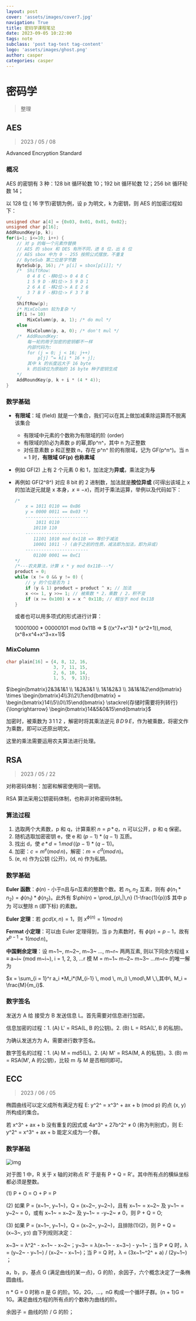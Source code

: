 ```yaml
---
layout: post
cover: 'assets/images/cover7.jpg'
navigation: True
title: 密码学课程笔记
date: 2023-09-05 10:22:00
tags: note
subclass: 'post tag-test tag-content'
logo: 'assets/images/ghost.png'
author: casper
categories: casper
---
```


<head>
    <script src="https://cdn.mathjax.org/mathjax/latest/MathJax.js?config=TeX-AMS-MML_HTMLorMML" type="text/javascript"></script>
    <script type="text/x-mathjax-config">
        MathJax.Hub.Config({
            tex2jax: {
            skipTags: ['script', 'noscript', 'style', 'textarea', 'pre'],
            inlineMath: [['$','$']]
            }
        });
    </script>
</head>

# 密码学

> 整理



## AES

> 2023 / 05 / 08

Advanced Encryption Standard

### 概况

AES 的密钥有 3 种：128 bit 循环轮数 10；192 bit 循环轮数 12；256 bit 循环轮数 14；

以 128 位 ( 16 字节)密钥为例，设 p 为明文，k 为密钥，则 AES 的加密过程如下：

~~~c
unsigned char a[4] = {0x03, 0x01, 0x01, 0x02};
unsigned char p[16];
AddRoundKey(p, k);
for(i=1; i<=10; i++) {
   	// 对 p 的每一个元素作替换
    // AES 的 sbox 和 DES 有所不同，进 8 位，出 8 位
    // AES sbox 中为 0 - 255 按照公式摆放，不重复
    // ByteSub 第二位是字节数
    ByteSub(p, 16); /* p[i] = sbox[p[i]]; */
    /*  ShiftRow:
        0 4 8 C -移0位-> 0 4 8 C
        1 5 9 D -移1位-> 5 9 D 1
        2 6 A E -移2位-> A E 2 6
        3 7 B F -移3位-> F 3 7 B
    */
    ShiftRow(p);
    /* MixColumn 较为复杂 */
    if(i != 10)
        MixColumn(p, a, 1); /* do mul */
    else
        MixColumn(p, a, 0); /* don't mul */
    /*  AddRoundKey:
    	每一轮的用于加密的密钥都不一样
    	内部代码为:
    	for (j = 0; j < 16; j++)
    		p[j] ^= k[i * 16 + j];
    	其中 k 的长度远大于 16 byte
    	k 的后续位为原始的 16 byte 种子密钥生成
    */
    AddRoundKey(p, k + i * (4 * 4));
}
~~~



### 数学基础

+ **有限域**：域 (field) 就是一个集合，我们可以在其上做加减乘除运算而不脱离该集合

  + 有限域中元素的个数称为有限域的阶 (order)
  + 有限域的阶必为素数 p 的幂,即p^n^，其中 n 为正整数
  + 对任意素数 p 和正整数 n，存在 p^n^ 阶的有限域，记为 GF(p^n^)。当 n = 1 时，**有限域 GF(p) 也称素域**

+ 例如 GF(2) 上有 2 个元素 0 和 1，加法定为**异或**，乘法定为**与**

+ 再例如 GF(2^8^) 对应 8 bit 的 2 进制数，加法就是**按位异或** (可得出该域上 x 的加法逆元就是 x 本身，$x \equiv -x$)，而对于乘法运算，举例以及代码如下：

  ~~~c
  /*
      x = 1011 0110 == 0xB6
      y = 0000 0011 == 0x03 *)
      ------------------------
          1011 0110
         10110 110
      ------------------------
         11101 1010 mod 0x11B => 等价于减法
         10001 1011 -) (由于之前的性质，减法即为加法，即为异或)
      ------------------------
         01100 0001 == 0xC1
  */
  /*---农夫算法，计算 x * y mod 0x11B---*/
  product = 0;
  while (x != 0 && y != 0) {
      // y 的个位是否为 1
      if (y & 1) product = product ^ x; // 加法
      x <<= 1, y >>= 1; // 被乘数 * 2，乘数 / 2，积不变
      if (x >= 0x100) x = x ^ 0x11B; // 相当于 mod 0x11B
  }  
  ~~~

  或者也可以用多项式的形式进行计算：

  10001000 * 00000101 mod 0x11B => $ ((x^7+x^3) * (x^2+1))\,mod\,(x^8+x^4+x^3+x+1)$



### MixColumn

~~~c
char plain[16] = {4, 8, 12, 16,
				  3, 7, 11, 15,
				  2, 6, 10, 14,
				  1, 5,  9, 13};
~~~

$\begin{bmatrix}2&3&1&1 \\ 1&2&3&1 \\ 1&1&2&3 \\ 3&1&1&2\end{bmatrix} \times \begin{bmatrix}4\\3\\2\\1\end{bmatrix} = \begin{bmatrix}14\\5\\0\\15\end{bmatrix} \stackrel{存储时需要将列转行}{\longrightarrow} \begin{bmatrix}14&5&0&15\end{bmatrix}$

加密时，被乘数为 $3\,1\,1\,2$ ，解密时将其乘法逆元 $B\,D\,9\,E$，作为被乘数，将密文作为乘数，即可以还原出明文。 

这里的乘法需要运用农夫算法进行处理。





## RSA

> 2023 / 05 / 22

对称密码体制：加密和解密使用同一密钥。

RSA 算法采用公钥密码体制，也称非对称密码体制。

### 算法过程

1. 选取两个大素数，p 和 q，计算乘积 $n = p\,*\,q$，n 可以公开，p 和 q 保密。
2. 随机选取加密密钥 e，使 e 和 $(p-1)*(q-1)$ 互质。
3. 找出 d，使 $e \, * \, d= 1 \, mod \, ((p-1)*(q-1))$。
4. 加密：$c = m^e(mod\,n)$，解密：$m = c^d(mod\,n)$。
5. (e, n) 作为公钥 (公开)，(d, n) 作为私钥。



### 数学基础

**Euler 函数**：$\phi(n)$ - 小于n且与n互素的整数个数。若 $n_1,\,n_2$ 互素，则有 $\phi(n_1*n_2) = \phi(n_1)*\phi(n_2)$。此外有 $\phi(n) = \prod_{p\,|\,n} (1-\frac{1}{p})$ 其中 p 为 可以整除 n (即下标) 的素数。

**Euler 定理**：若 $gcd(x,\,n) = 1$，则 $x^{\phi(n)} = 1 (mod \, n)$

**Fermat 小定理**：可以由 Euler 定理得到，当 p 为素数时，有 $\phi(p) = p-1$，故有 $x^{p-1} = 1 (mod \, n)$。

**中国剩余定理**：设 m~1~, m~2~, m~3~ …, m~r~ 两两互素, 则以下同余方程组 x ≡ a~i~ (mod m~i~), i = 1, 2, 3, …r 模 M = m~1~ m~2~ m~3~ …m~r~ 的唯一解为

$x = \sum_{i = 1}^r a_i *M_i*(M_{i-1} \, mod \, m_i) \,mod\,M \,\,其中\, M_i = \frac{M}{m_i}$.



### 数字签名

发送方 A 给 接受方 B 发送信息 L。首先需要对信息进行加密。

信息加密的过程：1. (A) L' =  RSA(L, B 的公钥)。2. (B) L = RSA(L', B 的私钥)。

为确认发送方为 A，需要进行数字签名。

数字签名的过程：1. (A) M = md5(L)。2. (A) M' = RSA(M, A 的私钥)。3. (B) m = RSA(M', A 的公钥)，比较 m 与 M 是否相同即可。





## ECC

> 2023 / 06 / 05

椭圆曲线可以定义成所有满足方程 E: y^2^ = x^3^ + ax + b (mod p) 的点 (x, y) 所构成的集合。

若 x^3^ + ax + b 没有重复的因式或 4a^3^ + 27b^2^ ≠ 0 (称为判别式)，则 E: y^2^ = x^3^ + ax + b 能定义成为一个群。

### 数学基础

<img src="../assets/images/crypto-ecc-math.jpg" alt="img"/>

对于图 1 中，R 关于 x 轴的对称点 R' 于是有 P + Q = R'。其中所有点的横纵坐标都必须是整数。

(1) P + O = O + P = P

(2) 如果 P = (x~1~, y~1~)，Q = (x~2~, y~2~)，且有 x~1~ = x~2~ 及 y~1~ = y~2~ = 0，或有 x~1~ = x~2~ 及 y~1~ = -y~2~ ≠ 0，则 P + Q = O;

(3) 如果 P = (x~1~, y~1~)，Q = (x~2~, y~2~)，且排除(1)(2)，则 P + Q = (x~3~, y`3`) 由下列规则决定：

x~3~ = λ^2^ - x~1~ - x~2~；y~3~ = λ(x~1~ - x~3~) - y~1~；当 P ≠ Q 时，λ = (y~2~ - y~1~) / (x~2~ - x~1~)；当 P = Q 时，λ = (3x~1~^2^ + a) / (2y~1~) ；

a，b，p，基点 G (满足曲线的某一点)，G 的阶，余因子，六个概念决定了一条椭圆曲线。

n * G = 0 时称 n 是 G 的阶。1G，2G，...，nG 构成一个循环子群。(n + 1)G = 1G。满足曲线方程的所有点的个数称为曲线的阶。

余因子 = 曲线的阶 / G 的阶；

